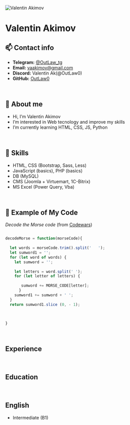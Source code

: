 ![Valentin Akimov](assets/img/photo.jpg)
# **Valentin Akimov**

## 📫 Contact info

* **Telegram:** [@OutLaw_tg](https://t.me/outlaw_tg) 
* **Email:** <vaakimov@gmail.com>  
* **Discord:** Valentin Ak(@OutLaw0)
* **GitHub:** [OutLaw0](https://github.com/OutLaw0)  

&nbsp;

## 👋 About me

-  Hi, I’m Valentin Akimov
-  I’m interested in Web tecnology and improve my skills
-  I’m currently learning HTML, CSS, JS, Python

&nbsp;

## 🌱 Skills

- HTML, CSS (Bootstrap, Sass, Less)
- JavaScript (basics), PHP (basics) 
- DB (MySQL)
- CMS (Joomla + Virtuemart, 1C-Bitrix)
- MS Excel (Power Query, Vba)

&nbsp;

## 👀 Example of My Code


*Decode the Morse code* (from [Codewars](https://www.codewars.com/users/OutLaw0))

```javascript

decodeMorse = function(morseCode){
  
  let words = morseCode.trim().split('   ');
  let sumword1 = '';
  for (let word of words) {
    let sumword = '';
    
    let letters = word.split(' ');
    for (let letter of letters) {
       
       sumword += MORSE_CODE[letter];
      }
    sumword1 += sumword + ' ';
  }
  return sumword1.slice (0, - 1);
  
 
  
}

```
&nbsp;

## Experience


&nbsp;

## Education


&nbsp;

## English 
* Intermediate (B1)
